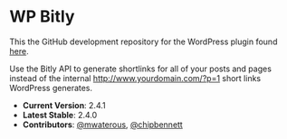 # WP Bitly

This the GitHub development repository for the WordPress plugin found [here](https://wordpress.org/plugins/wp-bitly/).

Use the Bitly API to generate shortlinks for all of your posts and pages instead of the internal http://www.yourdomain.com/?p=1 short links WordPress generates.

* **Current Version**:  2.4.1
* **Latest Stable**:  2.4.0
* **Contributors**: [@mwaterous](https://github.com/mwaterous), [@chipbennett](https://github.com/chipbennett)
